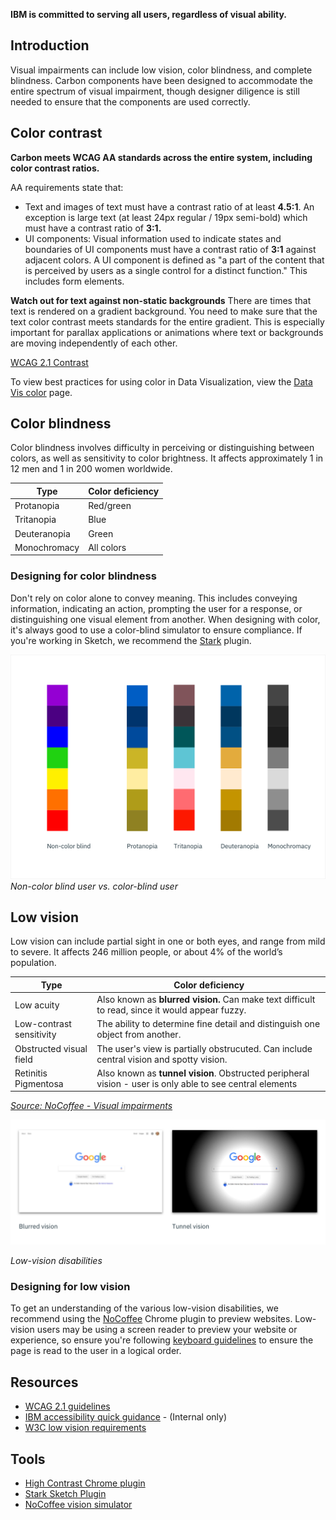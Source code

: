 **IBM is committed to serving all users, regardless of visual ability.**

## Introduction
Visual impairments can include low vision, color blindness, and complete blindness. Carbon components have been designed to accommodate the entire spectrum of visual impairment, though designer diligence is still needed to ensure that the components are used correctly.

## Color contrast
**Carbon meets WCAG AA standards across the entire system, including color contrast ratios.**

AA requirements state that:

* Text and images of text must have a contrast ratio of at least **4.5:1**. An exception is large text (at least 24px regular / 19px semi-bold) which must have a contrast ratio of **3:1.**
* UI components: Visual information used to indicate states and boundaries of UI components must have a contrast ratio of **3:1** against adjacent colors. A UI component is defined as "a part of the content that is perceived by users as a single control for a distinct function." This includes form elements.

**Watch out for text against non-static backgrounds**
There are times that text is rendered on a gradient background. You need to make sure that the text color contrast meets standards for the entire gradient. This is especially important for parallax applications or animations where text or backgrounds are moving independently of each other.


[WCAG 2.1 Contrast](https://www.w3.org/TR/WCAG21/#contrast-minimum)

To view best practices for using color in Data Visualization, view the [Data Vis color](/data-vis/overview/colors) page.

## Color blindness
Color blindness involves difficulty in perceiving or distinguishing between colors, as well as sensitivity to color brightness. It affects approximately 1 in 12 men and 1 in 200 women worldwide.

| Type | Color deficiency |
|------| ----------------|
| Protanopia | Red/green |
| Tritanopia | Blue      |
| Deuteranopia | Green   |
| Monochromacy | All colors |  

### Designing for color blindness
Don't rely on color alone to convey meaning. This includes conveying information, indicating an action, prompting the user for a response, or distinguishing one visual element from another. When designing with color, it's always good to use a color-blind simulator to ensure compliance. If you're working in Sketch, we recommend the [Stark](http://www.getstark.co/) plugin.  


![rainbow palette](images/color-accessibility-1.png)
_Non-color blind user vs. color-blind user_


## Low vision
Low vision can include partial sight in one or both eyes, and range from mild to severe. It affects 246 million people, or about 4% of the world’s population.

| Type | Color deficiency |
|------| ----------------|
| Low acuity | Also known as **blurred vision.** Can make text difficult to read, since it would appear fuzzy. |
| Low-contrast sensitivity | The ability to determine fine detail and distinguish one object from another.     |
| Obstructed visual field | The user's view is partially obstrucuted. Can include central vision and spotty vision.  |
| Retinitis Pigmentosa | Also known as **tunnel vision**. Obstructed peripheral vision - user is only able to see central elements  |

_[Source: NoCoffee - Visual impairments ](https://accessgarage.wordpress.com/2013/02/09/458/)_

![blurred vision and tunnel vision on Google.com](images/color-accessibility-2.png)

_Low-vision disabilities_

### Designing for low vision
To get an understanding of the various low-vision disabilities, we recommend using the [NoCoffee](https://chrome.google.com/webstore/detail/nocoffee/jjeeggmbnhckmgdhmgdckeigabjfbddl) Chrome plugin to preview websites. Low-vision users may be using a screen reader to preview your website or experience, so ensure you're following [keyboard guidelines](/guidelines/accessibility/keyboard) to ensure the page is read to the user in a logical order.


## Resources
- [WCAG 2.1 guidelines](https://www.w3.org/TR/WCAG21/)
- [IBM accessibility quick guidance](https://w3.ibm.com/able/devtest/quick/) - (Internal only)
- [W3C low vision requirements](https://www.w3.org/TR/low-vision-needs/)

## Tools
- [High Contrast Chrome plugin](https://chrome.google.com/webstore/detail/high-contrast/djcfdncoelnlbldjfhinnjlhdjlikmph/related?hl=en)
- [Stark Sketch Plugin](http://www.getstark.co/)
- [NoCoffee vision simulator](https://chrome.google.com/webstore/detail/nocoffee/jjeeggmbnhckmgdhmgdckeigabjfbddl)
